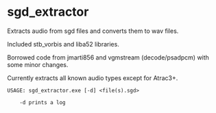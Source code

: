 # sgd_extractor
Extracts audio from sgd files and converts them to wav files.

Included stb_vorbis and liba52 libraries.

Borrowed code from jmarti856 and vgmstream (decode/psadpcm) with some minor changes.

Currently extracts all known audio types except for Atrac3+.

    USAGE: sgd_extractor.exe [-d] <file(s).sgd>
        
        -d prints a log
